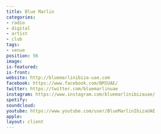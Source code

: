 ```yaml
---
title: Blue Marlin
categories:
- radio
- digital
- artist
- club
tags:
- venue
position: 56
image: 
is-featured: 
is-front: 
website: http://bluemarlinibiza-uae.com
facebook: https://www.facebook.com/BMIUAE/
twitter: https://twitter.com/bluemarlinuae
instagram: https://www.instagram.com/bluemarlinibizauae/
spotify: 
soundcloud: 
youtube: https://www.youtube.com/user/BlueMarlinIbizaUAE
apple: 
layout: client
---
```


